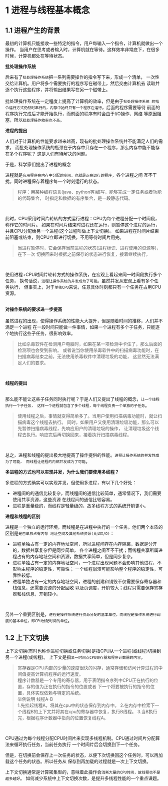 # 1 进程与线程基本概念

## 1.1 进程产生的背景
最初的计算机只能接收一些特定的指令，用户每输入一个指令，计算机就做出一个操作。
当用户在思考或者输入时，计算机就在等待。这样效率非常底下，在很多时候，计算机都处在等待状态。
<br>

**批处理操作系统**<br>

后来有了`批处理操作系统`把一系列需要操作的指令写下来，形成一个清单，
一次性交给计算机。用户将多个需要执行的程序写在磁带上，然后交由计算机去
读取并逐个执行这些程序，并将输出结果写在另一个磁带上。<br><br>
批处理操作系统在一定程度上提高了计算机的效率，但是由于`批处理操作系统
的指令运行方式仍然时串行的，内存中始终只有一个程序在运行`，后面的程序需要等待
前面的程序执行完成后才能开始执行，而前面的程序有时会由于I/O操作、网络
等原因阻塞，所以`批处理操作效率也不高`。<br>

**进程的提出**<br>

人们对于计算机的性能要求越来越高，现有的批处理操作系统并不能满足人们的需求，
而批处理操作系统的瓶颈在于内存中只存在一个程序，那么内存中能不能存在多个程序呢？
这是人们有待解决的问题。<br>

于是，科学家们提出了进程的概念<br>

进程就是`应用程序在内存中分配的空间，也就是正在运行的程序`，各个进程之间
互不干扰。同时进程保存着程序每一个时刻运行的状态。<br>

> 程序：用某种编程语言(java、python等)编写，能够完成一定任务或者功能的代码集合，
>时指定和数据的有序集合，是一段静态代码。

<br>

此时，CPU采用时间片轮转的方式运行进程：CPU为每个进程分配一个时间段，称作它的时间片。
如果在时间片结束时进程还在运行，则暂停这个进程的运行，并且CPU分配给另一个进程(这个过程叫做上下文切换)。
如果进程在时间片结束前阻塞或结束，则CPU立即进行切换，不用等待时间片用完。<br>

>当进程暂停时，它会保存当前进程的状态(进程标识、进程使用的资源等)，在下一次
>切换回来时根据之前保存的状态进行恢复，接着继续执行。

<br>

使用进程+CPU时间片轮转方式的操作系统，在宏观上看起来同一时间段执行多个任务，
换句话说，`进程让操作系统的并发成为了可能`。虽然并发从宏观上看有多个任务执行，
但事实上，对于`单核CPU`来说，任意具体时刻都只有一个任务在占用CPU资源。<br><br>

**对操作系统的要求进一步提高**
<br><br>
虽然进程的出现，使得操作系统的性能大大提升，但是随着时间的推移，人们并不满足一个进程
在一段时间只能做一件事情，如果一个进程有多个子任务，只能逐个地执行这些子任务，很影响效率。
<br>
>比如杀毒软件在检测用户电脑时，如果在某一项检测中卡住了，那么后面的检测项也会受到影响。
>或者说当你使用杀毒软件中的扫描病毒功能时，在扫描病毒结束之前，无法使用杀毒软件中清理垃圾的功能，
>这显然无法满足人们的要求。

<br>

**线程的提出**
<br><br>

那么能不能让这些子任务同时执行呢？于是人们又提出了线程的概念，`让一个线程执行一个子任务，
这样一个进程就包含了多个线程，每个线程负责一个单独的子任务`。<br>

>使用线程之后，事情就变得简单多了。当用户使用扫描病毒功能时，就让扫描病毒这个线程去执行。
>同时，如果用户又使用清理垃圾功能，那么可以先暂停扫描病毒线程，先响应用户的清理垃圾的操作，
>让清理垃圾这个线程去执行。响应完后再切换回来，接着执行扫描病毒线程。

<br>

总之，进程和线程的提出极大地提高了操作提供的性能。`进程让操作系统的并发性成为了可能，
而线程让进程的内部并发成为了可能`。
<br>

**多进程的方式也可以实现并发，为什么我们要使用多线程？**<br>

多进程的方式确实可以实现并发，但使用多进程，有以下几个好处：<br>

- 进程间的的通信比较复杂，而线程间的通信比较简单，通常情况下，我们需要使用共享资源，这些资源
在线程间的通信比较容易。
- 进程是重量级的，而线程是轻量级的，故多线程方式的系统开销更小。<br>

**进程和线程的区别**<br>

进程是一个独立的运行环境，而线程是在进程中执行的一个任务。他们两个本质的区别是`是否单独占有内存
地址空间及其他系统资源(比如I/O)`：<br>

- 进程单独占有一定的内存地址空间，所以进程间存在内存隔离，数据是分开的，数据共享复杂但是同步简单，
各个进程之间互不干扰；而线程共享所属进程占有的内存地址空间和资源，数据共享简单，但是同步复杂。
- 进程单独占有一定的内存地址空间，一个进程出现问题不会影响其他进程，不影响主程序的稳定性，可靠性；
一个线程崩溃可能影响整个程序的稳定性，可靠性较低。
- 进程单独占有一定的内存地址空间，进程的创建和销毁不仅需要保存寄存器和栈信息，还需要资源的分配回收
以及页调度，开销较大；线程只需要保存寄存器和栈信息，开销较小。
<br>

另外一个重要区别是，`进程是操作系统进行资源分配的基本单位，而线程是操作系统进行调度的基本单位，即CPU分配时间的单位`。
<br>

## 1.2 上下文切换

上下文切换(有时也称作进程切换或任务切换)是指CPU从一个进程(或线程)切换到另一个进程(或线程)。
上下文是指`某一时间点CPU寄存器和程序计数器的内容`。<br>

>寄存器是CPU内部的少量的速度很快的闪存，通常存储和访问计算过程的中间值提高计算机程序的运行速度。<br>
>程序计数器是一个专用的寄存器，用于表明指令序列中CPU正在执行的位置，存的值为正在执行的指令的位置或者
>下一个将要被执行的指令的位置，具体实现依赖与特定的系统。<br>
>举例说明 线程A-B<br>
>1.先挂起线程A，将其在cpu中的状态保存到内存中。
>2.在内存中检索下一个线程B的上下文并将其在cpu的寄存器中恢复，执行B线程。
>3.当B执行完，根据程序计数器中指向的位置恢复线程A。

<br>

CPU通过为每个线程分配CPU时间片来实现多线程机制。CPU通过时间片分配算法来循环执行任务，当前任务执行
一个时间片后会切换到下一个任务。<br>

但是，在切换前会保存上一次任务的状态，以便下次切换回这个任务时，可以再加载这个任务的状态。所以任务从
保存到再加载的过程就是一次上下文切换。<br>

上下文切换通常是计算密集型的，意味着此操作会`消耗大量的CPU时间，故线程也不是越多越好`。
如何减少系统中上下文切换次数，是提升多线程性能的一个重点课题。